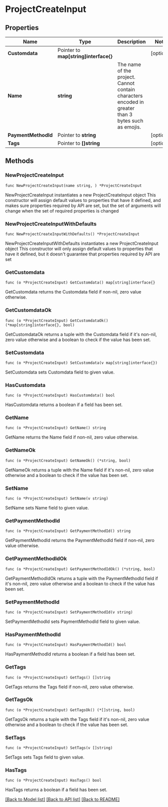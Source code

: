 # ProjectCreateInput

## Properties

Name | Type | Description | Notes
------------ | ------------- | ------------- | -------------
**Customdata** | Pointer to **map[string]interface{}** |  | [optional] 
**Name** | **string** | The name of the project. Cannot contain characters encoded in greater than 3 bytes such as emojis. | 
**PaymentMethodId** | Pointer to **string** |  | [optional] 
**Tags** | Pointer to **[]string** |  | [optional] 

## Methods

### NewProjectCreateInput

`func NewProjectCreateInput(name string, ) *ProjectCreateInput`

NewProjectCreateInput instantiates a new ProjectCreateInput object
This constructor will assign default values to properties that have it defined,
and makes sure properties required by API are set, but the set of arguments
will change when the set of required properties is changed

### NewProjectCreateInputWithDefaults

`func NewProjectCreateInputWithDefaults() *ProjectCreateInput`

NewProjectCreateInputWithDefaults instantiates a new ProjectCreateInput object
This constructor will only assign default values to properties that have it defined,
but it doesn't guarantee that properties required by API are set

### GetCustomdata

`func (o *ProjectCreateInput) GetCustomdata() map[string]interface{}`

GetCustomdata returns the Customdata field if non-nil, zero value otherwise.

### GetCustomdataOk

`func (o *ProjectCreateInput) GetCustomdataOk() (*map[string]interface{}, bool)`

GetCustomdataOk returns a tuple with the Customdata field if it's non-nil, zero value otherwise
and a boolean to check if the value has been set.

### SetCustomdata

`func (o *ProjectCreateInput) SetCustomdata(v map[string]interface{})`

SetCustomdata sets Customdata field to given value.

### HasCustomdata

`func (o *ProjectCreateInput) HasCustomdata() bool`

HasCustomdata returns a boolean if a field has been set.

### GetName

`func (o *ProjectCreateInput) GetName() string`

GetName returns the Name field if non-nil, zero value otherwise.

### GetNameOk

`func (o *ProjectCreateInput) GetNameOk() (*string, bool)`

GetNameOk returns a tuple with the Name field if it's non-nil, zero value otherwise
and a boolean to check if the value has been set.

### SetName

`func (o *ProjectCreateInput) SetName(v string)`

SetName sets Name field to given value.


### GetPaymentMethodId

`func (o *ProjectCreateInput) GetPaymentMethodId() string`

GetPaymentMethodId returns the PaymentMethodId field if non-nil, zero value otherwise.

### GetPaymentMethodIdOk

`func (o *ProjectCreateInput) GetPaymentMethodIdOk() (*string, bool)`

GetPaymentMethodIdOk returns a tuple with the PaymentMethodId field if it's non-nil, zero value otherwise
and a boolean to check if the value has been set.

### SetPaymentMethodId

`func (o *ProjectCreateInput) SetPaymentMethodId(v string)`

SetPaymentMethodId sets PaymentMethodId field to given value.

### HasPaymentMethodId

`func (o *ProjectCreateInput) HasPaymentMethodId() bool`

HasPaymentMethodId returns a boolean if a field has been set.

### GetTags

`func (o *ProjectCreateInput) GetTags() []string`

GetTags returns the Tags field if non-nil, zero value otherwise.

### GetTagsOk

`func (o *ProjectCreateInput) GetTagsOk() (*[]string, bool)`

GetTagsOk returns a tuple with the Tags field if it's non-nil, zero value otherwise
and a boolean to check if the value has been set.

### SetTags

`func (o *ProjectCreateInput) SetTags(v []string)`

SetTags sets Tags field to given value.

### HasTags

`func (o *ProjectCreateInput) HasTags() bool`

HasTags returns a boolean if a field has been set.


[[Back to Model list]](../README.md#documentation-for-models) [[Back to API list]](../README.md#documentation-for-api-endpoints) [[Back to README]](../README.md)


